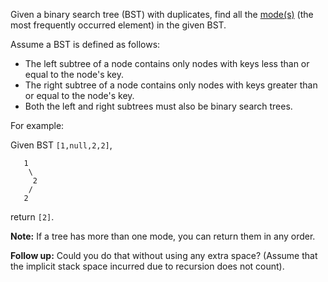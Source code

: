 Given a binary search tree (BST) with duplicates, find all the [mode(s)][1] (the most frequently occurred element) in the given BST.

Assume a BST is defined as follows:

 - The left subtree of a node contains only nodes with keys less than or equal to the node's key.
 - The right subtree of a node contains only nodes with keys greater than or equal to the node's key.
 - Both the left and right subtrees must also be binary search trees.

For example:

Given BST `[1,null,2,2]`,

```
   1
    \
     2
    /
   2
```

return `[2]`.

**Note:** If a tree has more than one mode, you can return them in any order.

**Follow up:** Could you do that without using any extra space? (Assume that the implicit stack space incurred due to recursion does not count).

  [1]: https://en.wikipedia.org/wiki/Mode_%28statistics%29
